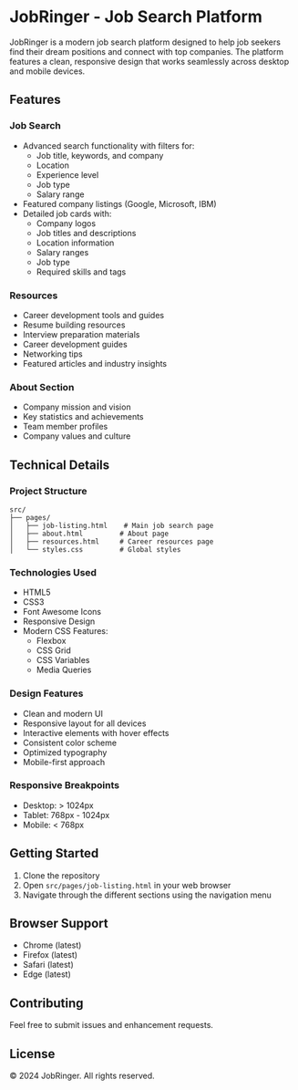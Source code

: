 # JobRinger - Job Search Platform

JobRinger is a modern job search platform designed to help job seekers find their dream positions and connect with top companies. The platform features a clean, responsive design that works seamlessly across desktop and mobile devices.

## Features

### Job Search
- Advanced search functionality with filters for:
  - Job title, keywords, and company
  - Location
  - Experience level
  - Job type
  - Salary range
- Featured company listings (Google, Microsoft, IBM)
- Detailed job cards with:
  - Company logos
  - Job titles and descriptions
  - Location information
  - Salary ranges
  - Job type
  - Required skills and tags

### Resources
- Career development tools and guides
- Resume building resources
- Interview preparation materials
- Career development guides
- Networking tips
- Featured articles and industry insights

### About Section
- Company mission and vision
- Key statistics and achievements
- Team member profiles
- Company values and culture

## Technical Details

### Project Structure
```
src/
├── pages/
│   ├── job-listing.html    # Main job search page
│   ├── about.html         # About page
│   ├── resources.html     # Career resources page
│   └── styles.css         # Global styles
```

### Technologies Used
- HTML5
- CSS3
- Font Awesome Icons
- Responsive Design
- Modern CSS Features:
  - Flexbox
  - CSS Grid
  - CSS Variables
  - Media Queries

### Design Features
- Clean and modern UI
- Responsive layout for all devices
- Interactive elements with hover effects
- Consistent color scheme
- Optimized typography
- Mobile-first approach

### Responsive Breakpoints
- Desktop: > 1024px
- Tablet: 768px - 1024px
- Mobile: < 768px

## Getting Started

1. Clone the repository
2. Open `src/pages/job-listing.html` in your web browser
3. Navigate through the different sections using the navigation menu

## Browser Support
- Chrome (latest)
- Firefox (latest)
- Safari (latest)
- Edge (latest)

## Contributing
Feel free to submit issues and enhancement requests.

## License
© 2024 JobRinger. All rights reserved. 